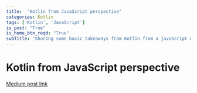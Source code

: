 ```yaml
---
title:  "Kotlin from JavaScript perspective"
categories: Kotlin
tags: ['Kotlin', 'JavaScript']
is_post: "True"
is_home_btn_reqd: "True"
subTitle: "Sharing some basic takeaways from Kotlin from a javaScript developer perspective."
---
```


# Kotlin from JavaScript perspective

[Medium post link](https://medium.com/@anuradha15/kotlin-from-javascript-perspective-b90c0f2700c)
